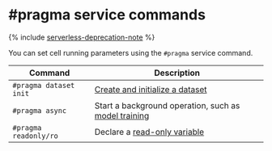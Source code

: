 # #pragma service commands

{% include [serverless-deprecation-note](../../_includes/datasphere/serverless-deprecation-note.md) %}

You can set cell running parameters using the `#pragma` service command.

| Command | Description |
|----|----|
| `#pragma dataset init` | [Create and initialize a dataset](dataset.md#init) |
| `#pragma async` | Start a background operation, such as [model training](async.md#run) |
| `#pragma readonly/ro` | Declare a [read-only variable](magic.md#readonly) |
